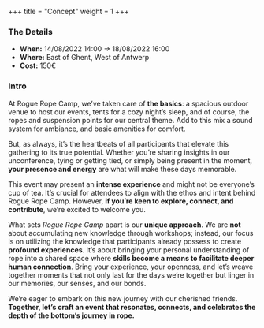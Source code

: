 +++
title = "Concept" 
weight = 1
+++

### The Details
* **When:** 14/08/2022 14:00 -&gt; 18/08/2022 16:00
* **Where:** East of Ghent, West of Antwerp
* **Cost:** 150€ 

### Intro 

At Rogue Rope Camp, we’ve taken care of **the basics**: a spacious outdoor venue to host our events, tents for a cozy night’s sleep, and of course, the ropes and suspension points for our central theme. Add to this mix a sound system for ambiance, and basic amenities for comfort.

But, as always, it’s the heartbeats of all participants that elevate this gathering to its true potential. Whether you’re sharing insights in our unconference, tying or getting tied, or simply being present in the moment, **your presence and energy** are what will make these days memorable.

This event may present an **intense experience** and might not be everyone’s cup of tea. It’s crucial for attendees to align with the ethos and intent behind Rogue Rope Camp. However, **if you’re keen to explore, connect, and contribute**, we’re excited to welcome you.

What sets _Rogue Rope Camp_ apart is our **unique approach**. We are **not** about accumulating new knowledge through workshops; instead, our focus is on utilizing the knowledge that participants already possess to create **profound experiences**. It’s about bringing your personal understanding of rope into a shared space where **skills become a means to facilitate deeper human connection**. Bring your experience, your openness, and let’s weave together moments that not only last for the days we’re together but linger in our memories, our senses, and our bonds.

We’re eager to embark on this new journey with our cherished friends. **Together, let’s craft an event that resonates, connects, and celebrates the depth of the bottom’s journey in rope.**
